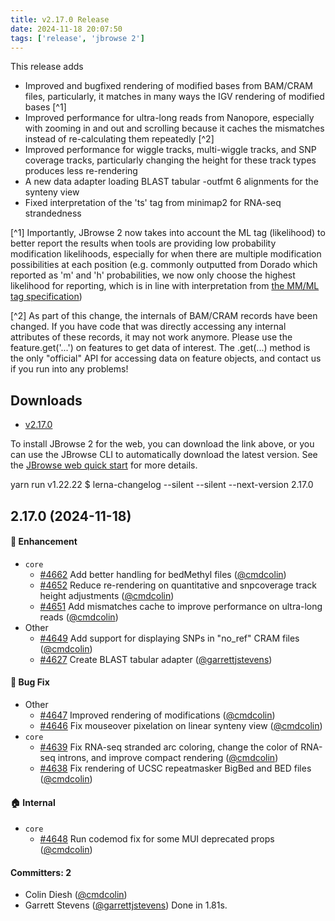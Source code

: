 ```yaml
---
title: v2.17.0 Release
date: 2024-11-18 20:07:50
tags: ['release', 'jbrowse 2']
---
```


This release adds

- Improved and bugfixed rendering of modified bases from BAM/CRAM files,
  particularly, it matches in many ways the IGV rendering of modified bases [^1]
- Improved performance for ultra-long reads from Nanopore, especially with
  zooming in and out and scrolling because it caches the mismatches instead of
  re-calculating them repeatedly [^2]
- Improved performance for wiggle tracks, multi-wiggle tracks, and SNP coverage
  tracks, particularly changing the height for these track types produces less
  re-rendering
- A new data adapter loading BLAST tabular -outfmt 6 alignments for the synteny
  view
- Fixed interpretation of the 'ts' tag from minimap2 for RNA-seq strandedness

[^1] Importantly, JBrowse 2 now takes into account the ML tag (likelihood) to
better report the results when tools are providing low probability modification
likelihoods, especially for when there are multiple modification possibilities
at each position (e.g. commonly outputted from Dorado which reported as 'm' and
'h' probabilities, we now only choose the highest likelihood for reporting,
which is in line with interpretation from
[the MM/ML tag specification](https://samtools.github.io/hts-specs/SAMtags.pdf))

[^2] As part of this change, the internals of BAM/CRAM records have been
changed. If you have code that was directly accessing any internal attributes of
these records, it may not work anymore. Please use the feature.get('...') on
features to get data of interest. The .get(...) method is the only "official"
API for accessing data on feature objects, and contact us if you run into any
problems!

## Downloads

- [v2.17.0](https://github.com/GMOD/jbrowse-components/releases/tag/v2.17.0)

To install JBrowse 2 for the web, you can download the link above, or you can
use the JBrowse CLI to automatically download the latest version. See the
[JBrowse web quick start](https://jbrowse.org/jb2/docs/quickstart_web) for more
details.

yarn run v1.22.22 $ lerna-changelog --silent --silent --next-version 2.17.0

## 2.17.0 (2024-11-18)

#### :rocket: Enhancement

- `core`
  - [#4662](https://github.com/GMOD/jbrowse-components/pull/4662) Add better
    handling for bedMethyl files ([@cmdcolin](https://github.com/cmdcolin))
  - [#4652](https://github.com/GMOD/jbrowse-components/pull/4652) Reduce
    re-rendering on quantitative and snpcoverage track height adjustments
    ([@cmdcolin](https://github.com/cmdcolin))
  - [#4651](https://github.com/GMOD/jbrowse-components/pull/4651) Add mismatches
    cache to improve performance on ultra-long reads
    ([@cmdcolin](https://github.com/cmdcolin))
- Other
  - [#4649](https://github.com/GMOD/jbrowse-components/pull/4649) Add support
    for displaying SNPs in "no_ref" CRAM files
    ([@cmdcolin](https://github.com/cmdcolin))
  - [#4627](https://github.com/GMOD/jbrowse-components/pull/4627) Create BLAST
    tabular adapter ([@garrettjstevens](https://github.com/garrettjstevens))

#### :bug: Bug Fix

- Other
  - [#4647](https://github.com/GMOD/jbrowse-components/pull/4647) Improved
    rendering of modifications ([@cmdcolin](https://github.com/cmdcolin))
  - [#4646](https://github.com/GMOD/jbrowse-components/pull/4646) Fix mouseover
    pixelation on linear synteny view ([@cmdcolin](https://github.com/cmdcolin))
- `core`
  - [#4639](https://github.com/GMOD/jbrowse-components/pull/4639) Fix RNA-seq
    stranded arc coloring, change the color of RNA-seq introns, and improve
    compact rendering ([@cmdcolin](https://github.com/cmdcolin))
  - [#4638](https://github.com/GMOD/jbrowse-components/pull/4638) Fix rendering
    of UCSC repeatmasker BigBed and BED files
    ([@cmdcolin](https://github.com/cmdcolin))

#### :house: Internal

- `core`
  - [#4648](https://github.com/GMOD/jbrowse-components/pull/4648) Run codemod
    fix for some MUI deprecated props ([@cmdcolin](https://github.com/cmdcolin))

#### Committers: 2

- Colin Diesh ([@cmdcolin](https://github.com/cmdcolin))
- Garrett Stevens ([@garrettjstevens](https://github.com/garrettjstevens)) Done
  in 1.81s.
